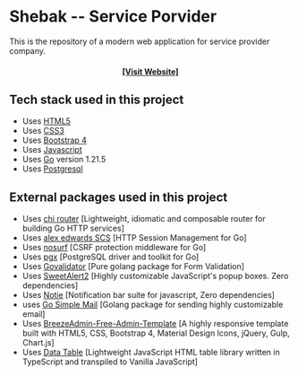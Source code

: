 
# Shebak -- Service Porvider</h1>

This is the repository of a modern web application for service provider company.

<h4 align="center"><a href="https://samiulru.github.io/shebak/"> [Visit  Website] </a></h4>

## Tech stack used in this project
- Uses [HTML5](https://html.spec.whatwg.org/multipage/)
- Uses [CSS3](https://www.w3.org/Style/CSS/)
- Uses [Bootstrap 4](https://getbootstrap.com/docs/4.0/getting-started/introduction/)
- Uses [Javascript](https://developer.mozilla.org/en-US/docs/Web/JavaScript)
- Uses [Go](https://go.dev/) version 1.21.5
- Uses [Postgresql](https://www.postgresql.org/)

## External packages used in this project

- Uses [chi router](http://github.com/go-chi/chi/v5) [Lightweight, idiomatic and composable router for building Go HTTP services]
- Uses [alex edwards SCS](http://github.com/alexedwards/scs/v2) [HTTP Session Management for Go]
- Uses [nosurf](http://github.com/justinas/nosurf) [CSRF protection middleware for Go]
- Uses [pgx](https://github.com/jackc/pgx) [PostgreSQL driver and toolkit for Go]
- Uses [Govalidator](https://github.com/asaskevich/govalidator) [Pure golang package for Form Validation]
- Uses [SweetAlert2](https://github.com/sweetalert2/sweetalert2) [Highly customizable JavaScript's popup boxes. Zero dependencies]
- Uses [Notie](https://github.com/jaredreich/notie) [Notification bar suite for javascript, Zero dependencies]
- uses [Go Simple Mail](https://github.com/xhit/go-simple-mail) [Golang package for sending highly customizable email]
- Uses [BreezeAdmin-Free-Admin-Template](https://github.com/BootstrapDash/Breeze-Free-Bootstrap-Admin-Template.git) [A highly responsive template built with HTML5, CSS, Bootstrap 4, Material Design Icons, jQuery, Gulp, Chart.js]
- Uses [Data Table](https://github.com/fiduswriter/simple-datatables) [Lightweight JavaScript HTML table library written in TypeScript and transpiled to Vanilla JavaScript]
